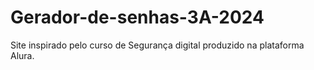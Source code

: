 # Gerador-de-senhas-3A-2024
Site inspirado pelo curso de Segurança digital produzido na plataforma Alura.
